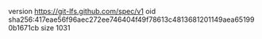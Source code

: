 version https://git-lfs.github.com/spec/v1
oid sha256:417eae56f96aec272ee746404f49f78613c4813681201149aea651990b1671cb
size 1031
